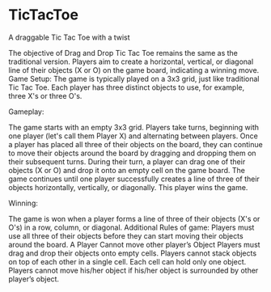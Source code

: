 # TicTacToe
A draggable Tic Tac Toe with a twist

The objective of Drag and Drop Tic Tac Toe remains the same as the traditional version. Players
aim to create a horizontal, vertical, or diagonal line of their objects (X or O) on the game board,
indicating a winning move.
Game Setup:
The game is typically played on a 3x3 grid, just like traditional Tic Tac Toe.
Each player has three distinct objects to use, for example, three X's or three O's.

Gameplay:

The game starts with an empty 3x3 grid.
Players take turns, beginning with one player (let's call them Player X) and alternating between
players. Once a player has placed all three of their objects on the board, they can continue to
move their objects around the board by dragging and dropping them on their subsequent turns.
During their turn, a player can drag one of their objects (X or O) and drop it onto an empty cell
on the game board.
The game continues until one player successfully creates a line of three of their objects
horizontally, vertically, or diagonally. This player wins the game.

Winning:

The game is won when a player forms a line of three of their objects (X's or O's) in a row,
column, or diagonal.
Additional Rules of game:
Players must use all three of their objects before they can start moving their objects around the
board.
A Player Cannot move other player’s Object
Players must drag and drop their objects onto empty cells.
Players cannot stack objects on top of each other in a single cell. Each cell can hold only one
object.
Players cannot move his/her object if his/her object is surrounded by other player’s object.
